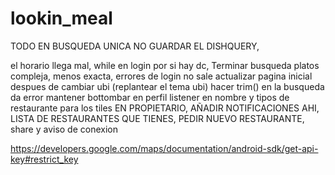 # lookin_meal

TODO
EN BUSQUEDA UNICA NO GUARDAR EL DISHQUERY,

el horario llega mal,
while en login por si hay dc,
Terminar busqueda platos compleja, menos exacta,
errores de login no sale
actualizar pagina inicial despues de cambiar ubi (replantear el tema ubi)
hacer trim() en la busqueda da error
mantener bottombar en perfil
listener en nombre y tipos de restaurante para los tiles
EN PROPIETARIO, AÑADIR NOTIFICACIONES AHI, LISTA DE RESTAURANTES QUE TIENES, PEDIR NUEVO RESTAURANTE,
share y aviso de conexion

https://developers.google.com/maps/documentation/android-sdk/get-api-key#restrict_key


 
